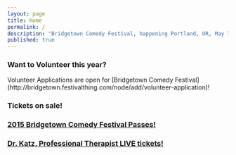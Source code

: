 ```yaml
---
layout: page
title: Home
permalink: /
description: "Bridgetown Comedy Festival, happening Portland, OR, May 7th - May 10th!"
published: true
---
```


<h3>Want to Volunteer this year?</h3>
Volunteer Applications are open for [Bridgetown Comedy Festival](http://bridgetown.festivalthing.com/node/add/volunteer-application)!

<h3> Tickets on sale!</h3>
<h3>
<a href="http://bridgetown2015.eventbrite.com" class="btn btn-primary btn-lg btn-block" target="_blank" style="white-space: normal">
2015 Bridgetown Comedy Festival Passes!</a>
</h3>

<h3>
<a href="https://www.ticketfly.com/purchase/event/796489" class="btn btn-primary btn-lg btn-block" target="_blank" style="white-space: normal">
Dr. Katz, Professional Therapist LIVE tickets!</a>
</h3>
